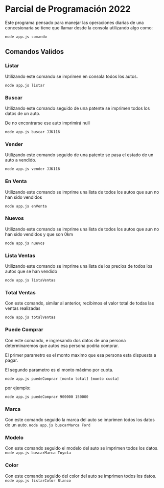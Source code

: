 # Parcial de Programación 2022

Este programa pensado para manejar las operaciones diarias de una concesionaria se tiene que llamar desde la consola utilizando algo como:

``` node app.js comando	```

## Comandos Validos

### Listar

Utilizando este comando se imprimen en consola todos los autos.

``` node app.js listar	```

### Buscar

Utilizando este comando seguido de una patente se imprimen todos los datos de un auto.

De no encontrarse ese auto imprimirá null

``` node app.js buscar JJK116	```

### Vender

Utilizando este comando seguido de una patente se pasa el estado de un auto a vendido.

``` node app.js vender JJK116	```


### En Venta

Utilizando este comando se imprime una lista de todos los autos que aun no han sido vendidos

``` node app.js enVenta	```

### Nuevos

Utilizando este comando se imprime una lista de todos los autos que aun no han sido vendidos y que son 0km

``` node app.js nuevos	```

### Lista Ventas

Utilizando este comando se imprime una lista de los precios de todos los autos que se han vendido

``` node app.js listaVentas	```

### Total Ventas

Con este comando, similar al anterior, recibimos el valor total de todas las ventas realizadas

``` node app.js totalVentas	```

### Puede Comprar

Con este comando, e ingresando dos datos de una persona determinaremos que autos esa persona podria comprar.

El primer parametro es el monto maximo que esa persona esta dispuesta a pagar.

El segundo parametro es el monto máximo por cuota.

``` node app.js puedeComprar [monto total] [monto cuota] ```

por ejemplo:

``` node app.js puedeComprar 900000 150000 ```

### Marca

Con este comando seguido la marca del auto se imprimen todos los datos de un auto.
```node app.js buscarMarca Ford  ```

### Modelo

Con este comando seguido el modelo del auto se imprimen todos los datos.
```node app.js buscarMarca Toyota```

### Color

Con este comando seguido del color del auto se imprimen todos los datos.
```node app.js listarColor Blanco  ```
